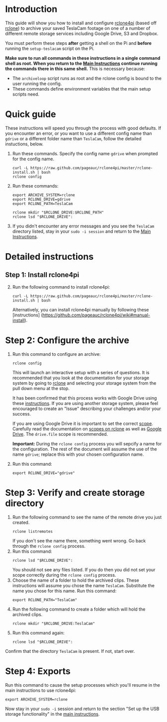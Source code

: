 # Introduction

This guide will show you how to install and configure [rclone4pi](https://github.com/pageauc/rclone4pi/wiki) (based off [rclone](https://rclone.org/)) to archive your saved TeslaCam footage on one of a number of different remote storage services including Google Drive, S3 and Dropbox. 

You must perform these steps **after** getting a shell on the Pi and **before** running the `setup-teslacam` script on the Pi.

**Make sure to run  all commands in these instructions in a single command shell as root. When you return to the [Main Instructions](/README.md) continue running the commands there in this same shell.** This is necessary because:
* The `archiveloop` script runs as root and the rclone config is bound to the user running the config.
* These commands define environment variables that the main setup scripts need.

# Quick guide
These instructions will speed you through the process with good defaults. If you encounter an error, or you want to use a different config name than `gdrive` or a different folder name than `TeslaCam`, follow the detailed instuctions, below.

1. Run these commands. Specify the config name `gdrive` when prompted for the config name.
   ```
   curl -L https://raw.github.com/pageauc/rclone4pi/master/rclone-install.sh | bash
   rclone config
   ```
1. Run these commands:
   ```
   export ARCHIVE_SYSTEM=rclone
   export RCLONE_DRIVE=gdrive
   export RCLONE_PATH=TeslaCam
    
   rclone mkdir "$RCLONE_DRIVE:$RCLONE_PATH"
   rclone lsd "$RCLONE_DRIVE":
   ```
1. If you didn't encounter any error messages and you see the `TeslaCam` directory listed, stay in your `sudo -i session` and return to the [Main Instructions](../README.md).

# Detailed instructions
## Step 1: Install rclone4pi
2. Run the following command to install rclone4pi:
    ```
    curl -L https://raw.github.com/pageauc/rclone4pi/master/rclone-install.sh | bash
    ```
    Alternatively, you can install rclone4pi manually by following these [instructions]    (https://github.com/pageauc/rclone4pi/wiki#manual-install).

# Step 2: Configure the archive
1. Run this command to configure an archive:
    ```
    rclone config
    ```
    This will launch an interactive setup with a series of questions. It is recommended that you look at the documentation for your storage system by going to [rclone](https://rclone.org/) and selecting your storage system from the pull down menu at the stop.
    
    It has been confirmed that this process works with Google Drive using these [instructions](https://rclone.org/drive/). If you are using another storage system, please feel encouraged to create an     "Issue" describing your challenges and/or your success.
    
    If you are using Google Drive it is important to set the correct [scope](https://rclone.org/drive/#scopes). Carefully read the documentation on [scopes on rclone](https://rclone.org/drive/#scopes) as well as [Google Drive](https://developers.google.com/drive/api/v3/about-auth). The `drive.file` scope is recommended.
    
    **Important:** During the `rclone config` process you will sepcify a name for the configuration. The rest of the document will assume the use of the name `gdrive`; replace this with your chosen configuration name.

1. Run this command:
   ```
   export RCLONE_DRIVE="gdrive"
   ```
# Step 3: Verify and create storage directory

1. Run the following command to see the name of the remote drive you just created.
    ```
    rclone listremotes
    ```
    If you don't see the name there, something went wrong. Go back through the `rclone config` process.
1. Run this command:
    ```
    rclone lsd "$RCLONE_DRIVE":
    ```
    You should not see any files listed. If you do then you did not set your scope correctly during the `rclone config` process.
1. Choose the name of a folder to hold the archived clips. These instructions will assume you chose the name `TeslaCam`. Substitute the name you chose for this name. Run this command:
    ```
    export RCLONE_PATH="TeslaCam"
    ```
1. Run the following command to create a folder which will hold the archived clips.
    ```
    rclone mkdir "$RCLONE_DRIVE:TeslaCam"
    ```
1. Run this command again:
    ```
    rclone lsd "$RCLONE_DRIVE":
    ```
Confirm that the directory `TeslaCam` is present. If not, start over.

# Step 4: Exports
Run this command to cause the setup processes which you'll resume in the main instructions to use rclone4pi:
```
export ARCHIVE_SYSTEM=rclone
```
Now stay in your `sudo -i` session and return to the section "Set up the USB storage functionality" in the [main instructions](../README.md).
